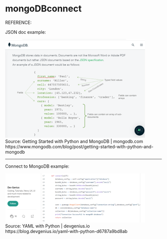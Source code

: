 # mongoDBconnect
<p align="left">
 REFERENCE:
</p>
 <p align="left">
 JSON doc example:
 </p> 
<p align="left">
  <img src="jsondoc.png" width="450" title="JSON doc" alt="JSON doc"> 
<br>
 Source: Getting Started with Python and MongoDB | mongodb.com
<br>
 https://www.mongodb.com/blog/post/getting-started-with-python-and-mongodb
</p>
<hr>
<p align="left">
Connect to MongoDB example:
</p> 
<p align="left">
<img src="mconnect.png" width="450" title="Connect to MongoDB" alt="Connect to MongoDB"> 
<br>
 Source: YAML with Python | devgenius.io
<br>
 https://blog.devgenius.io/yaml-with-python-d6787a9bd8ab
</p>
